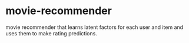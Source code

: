 # movie-recommender
movie recommender that learns latent factors for each user and item and uses them to make rating predictions.
